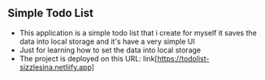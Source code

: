 ## Simple Todo List
- This application is a simple todo list that i create for myself it saves the data into local storage and it's have a very simple UI
- Just for learning how to set the data into local storage
- The project is deployed on this URL: link[https://todolist-sizzlesina.netliify.app]

